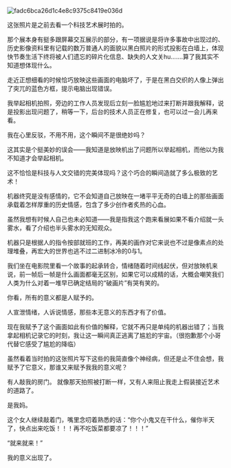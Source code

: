 ![fadc6bca26d1c4e8c9375c8419e036d](https://github.com/user-attachments/assets/650af46b-860f-4b98-bd55-d5e53bf1f42b)

这张照片是之前去看一个科技艺术展时拍的。
 
那个展本身有挺多跟屏幕交互展示的部分，有一项据说是将许多事故中出现过的、历史影像资料里有记载的数万普通人的面貌以黑白照片的形式投影在白墙上，体现快节奏生活下终将被人们遗忘的碎片化信息、缺失的人文关hu.......算了我其实不知道想体现什么。
 
走近正想细看的时候恰巧放映这些画面的电脑坏了，于是在黑白交织的人像上弹出了突兀的蓝色方框，提示电脑出现错误。
 
我举起相机拍照，旁边的工作人员发现后立刻一脸尴尬地过来打断并跟我解释，说是投影出现问题了，稍等一下，后台的技术人员正在修复，也可以过一会儿再来看。
 
我在心里反驳，不用不用，这个瞬间不是很绝妙吗？
 
这其实是个挺美妙的误会——我知道是放映机出了问题所以举起相机，而他以为我不知道才会举起相机。
 
这不恰恰是科技与人文交错的完美体现吗？这个巧合的瞬间造就了多么极致的艺术！
 
机器终究是没有感情的，它不会知道自己放映在一堵平平无奇的白墙上的那些画面承载着怎样厚重的历史情感，包含了多少创作者炙热的心血。

虽然我想有时候人自己也未必知道——我是指我这个跑来看展如果不看介绍就一头雾水，看了介绍也半头雾水的无知观众。
 
机器只是根据人的指令按部就班的工作，再美的画作对它来说也不过是像素点的处理堆叠，再宏大的世界也逃不过二进制冰冷的0与1。
 
我们坐在电影院里看一个故事的起承转合，情绪随着时间线起伏，但对放映机来说，前一帧后一帧是什么画面都毫无区别，如果它可以成精的话，大概会嘲笑我们人类为什么对着一堆早已确定结局的“破画片”有哭有笑的。
 
你看，所有的意义都是人赋予的。

人宣泄情绪，人诉说情感，那些本无意义的东西才有了价值。
 
现在我赋予了这个画面如此有价值的解释，它就不再只是单纯的机器出错了；当我拿起相机记录它的时刻，我让这一瞬间真正逃离了尴尬的宇宙。（很抱歉那个小哥代替它感受了尴尬的降临）
 
虽然看着当时拍的这张照片写下这些的我简直像个神经病，但还是止不住会想，我赋予了它意义，那谁又来赋予我我的意义呢？
 
有人敲我的房门。
就像那天拍照被打断一样，又有人来阻止我走上假装接近艺术的道路了。
 
是我妈。

这个女人继续敲着门，嘴里念叨着熟悉的话：“你个小鬼又在干什么，催你半天了，快点出来吃饭！！！再不吃饭菜都要凉了！！！”
 
“就来就来！”

我的意义出现了。
<!-- ##{"timestamp":1683734400}##-->